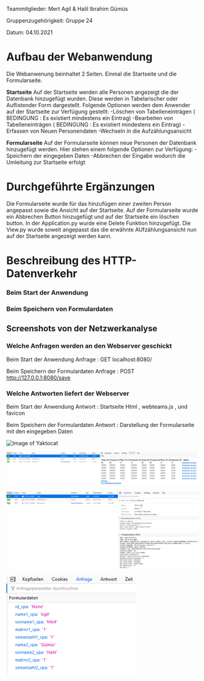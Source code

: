 Teammitglieder: Mert Agil & Halil Ibrahim Gümüs

Gruppenzugehörigkeit: Gruppe 24

Datum: 04.10.2021


# Aufbau der Webanwendung

Die Webanwenung beinhaltet 2 Seiten. Einmal die Startseite und die Formularseite. 

__Startseite__
Auf der Startseite werden alle Personen angezeigt die der Datenbank hinzugefügt wurden.
Diese werden in Tabelarischer oder Auflistender Form dargestellt.
Folgende Optionen werden dem Anwender auf der Startseite zur Verfügung gestellt:
    -Löschen von Tabelleneinträgen ( BEDINGUNG : Es existiert mindestens ein Eintrag)
    -Bearbeiten von Tabelleneinträgen ( BEDINGUNG : Es existiert mindestens ein Eintrag)
    -Erfassen von Neuen Personendaten
    -Wechseln in die Aufzählungsansicht

__Formularseite__
Auf der Formularseite können neue Personen der Datenbank hinzugefügt werden.
Hier stehen einem folgende Optionen zur Verfügung:
    -Speichern der eingegeben Daten
    -Abbrechen der Eingabe wodurch die Umleitung zur Startseite erfolgt

# Durchgeführte Ergänzungen
Die Formularseite wurde für das hinzufügen einer zweiten Person angepasst sowie die Ansicht auf der Startseite.
Auf der Formularseite wurde ein Abbrechen Button hinzugefügt und auf der Startseite ein löschen button.
In der Application.py wurde eine Delete Funktion hinzugefügt.
Die View.py wurde soweit angepasst das die erwähnte AUfzählungsansicht nun auf der Startseite angezeigt werden kann.



# Beschreibung des HTTP-Datenverkehr

### Beim Start der Anwendung



### Beim Speichern von Formulardaten



## Screenshots von der Netzwerkanalyse

### Welche Anfragen werden an den Webserver geschickt

Beim Start der Anwendung
Anfrage : GET localhost:8080/

Beim Speichern der Formulardaten
Anfrage : POST http://127.0.0.1:8080/save

### Welche Antworten liefert der Webserver

Beim Start der Anwendung
Antwort : Startseite Html , webteams.js , und favicon

Beim Speichern der Formulardaten
Antwort : Darstellung der Formularseite mit den eingegeben Daten


![Image of Yaktocat](https://octodex.github.com/images/yaktocat.png)

![Start der Anmeldung](https://github.com/HalilGumus/webteams/blob/master/doc/index_html.png)

![Nach Speichern der Formulardaten 1](https://github.com/HalilGumus/webteams/blob/master/doc/save1.png)

![Nach Speichern der Formulardaten 2](https://github.com/HalilGumus/webteams/blob/master/doc/save2.png)




